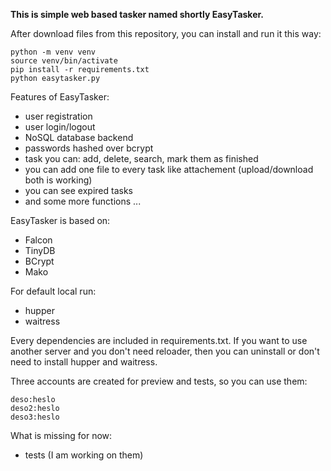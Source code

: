 ﻿**This is simple web based tasker named shortly EasyTasker.**

After download files from this repository, you can install and run it this way:
```shell
python -m venv venv
source venv/bin/activate
pip install -r requirements.txt
python easytasker.py
```

Features of EasyTasker:
- user registration
- user login/logout
- NoSQL database backend
- passwords hashed over bcrypt
- task you can: add, delete, search, mark them as finished
- you can add one file to every task like attachement (upload/download both is working)
- you can see expired tasks
- and some more functions ...

EasyTasker is based on:
- Falcon
- TinyDB
- BCrypt
- Mako

For default local run:
- hupper
- waitress

Every dependencies are included in requirements.txt. If you want to use another server and you don't need reloader, then you can uninstall or don't need to install hupper and waitress.

Three accounts are created for preview and tests, so you can use them:

```
deso:heslo
deso2:heslo
deso3:heslo
```


What is missing for now:
- tests (I am working on them)
